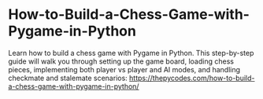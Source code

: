 # How-to-Build-a-Chess-Game-with-Pygame-in-Python
Learn how to build a chess game with Pygame in Python. This step-by-step guide will walk you through setting up the game board, loading chess pieces, implementing both player vs player and AI modes, and handling checkmate and stalemate scenarios:
https://thepycodes.com/how-to-build-a-chess-game-with-pygame-in-python/
